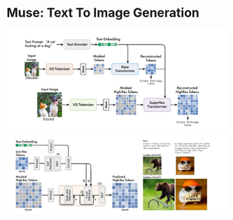 # Muse: Text To Image Generation

![image](Muse_Framework.png)


![image](Super-Resolution-Model.jpg)
